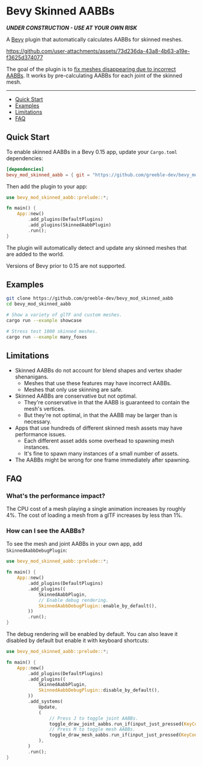 # Bevy Skinned AABBs

***UNDER CONSTRUCTION - USE AT YOUR OWN RISK***

A [Bevy](https://github.com/bevyengine/bevy) plugin that automatically calculates AABBs for skinned meshes.

https://github.com/user-attachments/assets/73d236da-43a8-4b63-a19e-f3625d374077

The goal of the plugin is to [fix meshes disappearing due to incorrect AABBs](https://github.com/bevyengine/bevy/issues/4971). It works by pre-calculating AABBs for each joint of the skinned mesh.

---

- [Quick Start](#quick-start)
- [Examples](#examples)
- [Limitations](#limitations)
- [FAQ](#faq)

## Quick Start

To enable skinned AABBs in a Bevy 0.15 app, update your `Cargo.toml` dependencies:

```toml
[dependencies]
bevy_mod_skinned_aabb = { git = "https://github.com/greeble-dev/bevy_mod_skinned_aabb.git" }
```

Then add the plugin to your app:

```rust
use bevy_mod_skinned_aabb::prelude::*;

fn main() {
    App::new()
        .add_plugins(DefaultPlugins)
        .add_plugins(SkinnedAabbPlugin)
        .run();
}
```

The plugin will automatically detect and update any skinned meshes that are added to the world.

Versions of Bevy prior to 0.15 are not supported.

## Examples

```sh
git clone https://github.com/greeble-dev/bevy_mod_skinned_aabb
cd bevy_mod_skinned_aabb

# Show a variety of glTF and custom meshes.
cargo run --example showcase

# Stress test 1000 skinned meshes.
cargo run --example many_foxes
```

## Limitations

- Skinned AABBs do not account for blend shapes and vertex shader shenanigans.
    - Meshes that use these features may have incorrect AABBs.
    - Meshes that only use skinning are safe.
- Skinned AABBs are conservative but not optimal.
    - They're conservative in that the AABB is guaranteed to contain the mesh's vertices.
    - But they're not optimal, in that the AABB may be larger than is necessary.
- Apps that use hundreds of different skinned mesh assets may have performance issues.
    - Each different asset adds some overhead to spawning mesh instances.
    - It's fine to spawn many instances of a small number of assets.
- The AABBs might be wrong for one frame immediately after spawning.

## FAQ

### What's the performance impact?

The CPU cost of a mesh playing a single animation increases by roughly 4%. The
cost of loading a mesh from a glTF increases by less than 1%.

### How can I see the AABBs?

To see the mesh and joint AABBs in your own app, add `SkinnedAabbDebugPlugin`:

```rust
use bevy_mod_skinned_aabb::prelude::*;

fn main() {
    App::new()
        .add_plugins(DefaultPlugins)
        .add_plugins((
            SkinnedAabbPlugin,
            // Enable debug rendering.
            SkinnedAabbDebugPlugin::enable_by_default(),
        ))
        .run();	
}
```

The debug rendering will be enabled by default. You can also leave it disabled
by default but enable it with keyboard shortcuts:

```rust
use bevy_mod_skinned_aabb::prelude::*;

fn main() {
    App::new()
        .add_plugins(DefaultPlugins)
        .add_plugins((
            SkinnedAabbPlugin,
            SkinnedAabbDebugPlugin::disable_by_default(),
        ))
        .add_systems(
            Update,
            (
                // Press J to toggle joint AABBs.
                toggle_draw_joint_aabbs.run_if(input_just_pressed(KeyCode::KeyJ)),
                // Press M to toggle mesh AABBs.
                toggle_draw_mesh_aabbs.run_if(input_just_pressed(KeyCode::KeyM)),
            ),
        )
        .run();	
}
```
